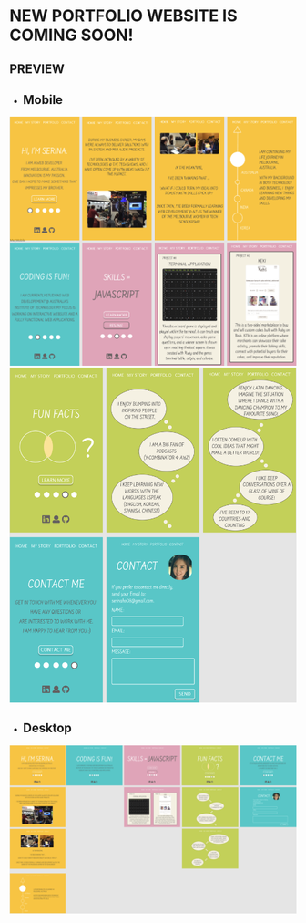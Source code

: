 # NEW PORTFOLIO WEBSITE IS COMING SOON!

## PREVIEW

* ## Mobile

![Mobile1](assets/img/Mobile1.png)
![Mobile2](assets/img/Mobile2.png)

* ## Desktop

![Desktop](assets/img/Desktop.png)

